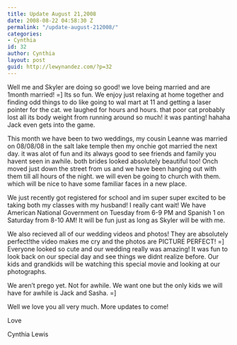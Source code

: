 ```yaml
---
title: Update August 21,2008
date: 2008-08-22 04:58:30 Z
permalink: "/update-august-212008/"
categories:
- Cynthia
id: 32
author: Cynthia
layout: post
guid: http://lewynandez.com/?p=32
---
```


Well me and Skyler are doing so good! we love being married and are 1month married! =] Its so fun. We enjoy just relaxing at home together and finding odd things to do like going to wal mart at 11 and getting a laser pointer for the cat. we laughed for hours and hours. that poor cat probably lost all its body weight from running around so much! it was panting! hahaha Jack even gets into the game.

This month we have been to two weddings, my cousin Leanne was married on 08/08/08 in the salt lake temple then my onchie got married the next day. it was alot of fun and its always good to see friends and family you havent seen in awhile. both brides looked absolutely beautiful too! Onch moved just down the street from us and we have been hanging out with them till all hours of the night. we will even be going to church with them. which will be nice to have some familiar faces in a new place.

We just recently got registered for school and im super super excited to be taking both my classes with my husband! I really cant wait! We have American National Government on Tuesday from 6-9 PM and Spanish 1 on Saturday from 8-10 AM! It will be fun just as long as Skyler will be with me.

We also recieved all of our wedding videos and photos! They are absolutely perfect!the video makes me cry and the photos are PICTURE PERFECT! =] Everyone looked so cute and our wedding really was amazing! It was fun to look back on our special day and see things we didnt realize before. Our kids and grandkids will be watching this special movie and looking at our photographs.

We aren&#8217;t prego yet. Not for awhile. We want one but the only kids we will have for awhile is Jack and Sasha. =]

Well we love you all very much. More updates to come!

Love
  
Cynthia Lewis